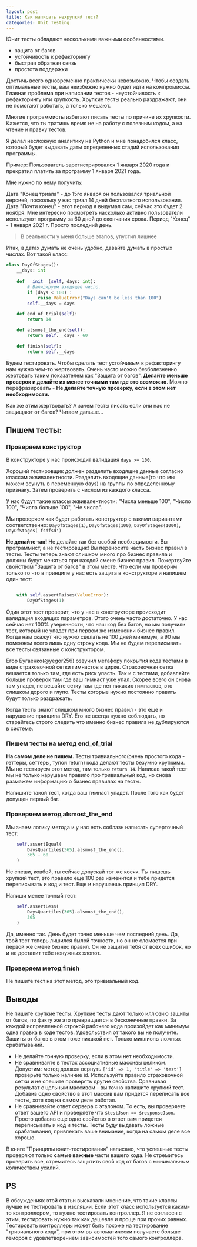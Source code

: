 ```yaml
---
layout: post
title: Как написать нехрупкий тест? 
categories: Unit Testing
---
```



Юнит тесты обладают несколькими важными особенностями. 

* защита от багов
* устойчивость к рефакторингу
* быстрая обратная связь
* простота поддержки

Достичь всего одновременно практически невозможно. Чтобы создать оптимальные тесты, вам неизбежно нужно будет идти на компромиссы. Главная проблема при написании тестов - неустойчивость к рефакторингу или хрупкость. Хрупкие тесты реально раздражают, они не помогают работать, а только мешают. 

Многие программисты избегают писать тесты по причине их хрупкости. Кажется, что ты тратишь время не на работу с полезным кодом, а на чтение и правку тестов. 

Я делал несложную аналитику на Python и мне понадобился класс, который будет выдавать даты определенных стадий использования программы. 

Пример: Пользователь зарегистрировался 1 января 2020 года и прекратил платить за программу 1 января 2021 года.

Мне нужно по нему получить:

Дата "Конец триала" - до 15го января он пользовался триальной версией, поскольку у нас триал 14 дней бесплатного использования. 
Дата "Почти конец" - этот период я выдумал сам, сейчас это будет 2 ноября. Мне интересно посмотреть насколько активно пользователи используют программу за 60 дней до окончания срока. 
Период "Конец" - 1 января 2021 г. Просто последний день. 

> В реальности у меня больше этапов, упустил лишнее

Итак, в датах думать не очень удобно, давайте думать в простых числах. Вот такой класс: 

```python
class DayOfStages():
    __days: int
    
    def __init__(self, days: int):
        # Валидируем входящее число.
        if (days < 100) :
            raise ValueError("Days can't be less than 100")
        self.__days = days

    def end_of_trial(self): 
        return 14

    def alsmost_the_end(self):
        return self.__days - 60

    def finish(self): 
        return self.__days

```

 
Будем тестировать. Чтобы сделать тест устойчивым к рефакторингу нам нужно чем-то жертвовать. Очень часто можно безболезненно жертовать таким показателем как "Защита от багов". **Делайте меньше проверок и делайте их менее точными там где это возможно**. Можно перефразировать - **Не делайте точную проверку, если в этом нет необходимости.**

Как же этим жертвовать? А зачем тесты писать если они нас не защищают от багов? Читаем дальше...


## Пишем тесты:

### Проверяем конструктор

В конструкторе у нас происходит валидация `days >= 100`.  

Хороший тестировщик должен разделить входящие данные согласно классам эквивалентности. Разделить входящие данные(то что мы можем всунуть в переменную days) на группы по определенному признаку. Затем проверить с числом из каждого класса. 

У нас будут такие классы эквивалентности: "Числа меньше 100", "Число 100", "Числа больше 100", "Не числа". 

Мы проверяем как будет работать конструктор с такими вариантами соответственно: `DayOfStages(1)`, `DayOfStages(100)`, `DayOfStages(1000)`, `DayOfStages('fsdfsd')`


**Не делайте так!** Не делайте так без особой необходимости. Вы программист, а не тестировщик! Вы переносите часть бизнес правил в тесты. Тесты теперь знают слишком много про бизнес правила и должны будут меняться при каждой смене бизнес правил. Пожертвуйте свойством "Защита от багов" в этом месте. Что если мы проверим только то что в принципе у нас есть защита в конструкторе и напишем один тест:


```python

    with self.assertRaises(ValueError):
        DayOfStages(1)

```

Один этот тест проверит, что у нас в конструкторе происходит валидация входящих параметров. Этого очень часто достаточно. У нас сейчас нет 100% уверенности, что наш код без багов, но мы получили тест, который не упадет при первом же изменении бизнес правил. Когда нам скажут что нужно сделать не 100 дней минимум, а 90 мы поменяем всего лишь одну строку кода. Мы не будем переписывать все тесты связанные с конструктором. 

Егор Бугаенко(@yegor256) озвучил метафору покрытия кода тестами в виде страховочной сетки гимнастов в цирке. Страховочная сетка вешается только там, где есть риск упасть. Так и с тестами, добавляйте больше проверок там где ваш гимнаст уже упал. Скорее всего он снова там упадет, не вешайте сетку там где нет никаких гимнастов, это слишком дорого и глупо. Тесты которые нужно постоянно править будут только раздражать.

Когда тесты знают слишком много бизнес правил - это еще и нарушение принципа DRY. Его не всегда нужно соблюдать, но старайтесь строго следить что именно бизнес правила не дублируются в системе.


### Пишем тесты на метод end_of_trial

**На самом деле не пишем.** Тесты тривиального(очень простого кода - геттеры, сеттеры, тупой return) кода делают тесты безумно хрупкими. Мы не тестируем этот метод, там только `return 14`. Написав такой тест мы не только нарушаем правило про тривиальный код, но снова размажем информацию о бизнес правилах на тесты. 

Напишите такой тест, когда ваш гимнаст упадет. После того как будет допущен первый баг. 

### Проверяем метод alsmost_the_end

Мы знаем логику метода и у нас есть соблазн написать суперточный тест:

```python
    self.assertEqual(
        DaysQuartiles(365).alsmost_the_end(),
        365 - 60
    )

```

Не спеши, ковбой, ты сейчас допускай тот же косяк. Ты пишешь хрупкий тест, это правило еще 100 раз изменится и тебе придется переписывать и код и тест. Еще и нарушаешь принцип DRY. 

Напиши менее точный тест: 

```python
    self.assertLess(
        DaysQuartiles(365).alsmost_the_end(),
        365
    )

```

Да, именно так. День будет точно меньше чем последний день. Да, твой тест теперь лишился былой точности, но он не сломается при первой же смене бизнес правил. Он не защитит тебя от всех ошибок, но и не доставит тебе ненужных хлопот. 


### Проверяем метод finish

Не пишите тест на этот метод, это тривиальный код. 


## Выводы

Не пишите хрупкие тесты. Хрупкие тесты дают только иллюзию защиты от багов, по факту же это превращается в бесконечные правки. За каждой исправленной строкой рабочего кода произойдет как минимум одна правка в коде тестов. Удовольствия от такого вы не получите. Защиты от багов в этом тоже никакой нет. Только миллионы ложных срабатываний. 

* Не делайте точную проверку, если в этом нет необходимости.
* Не сравнивайте в тестах ассоциативные массивы целиком. Допустим: метод должен вернуть `['id' => 1, 'title' => 'test']` проверьте только наличие id. Используйте правило страховочной сетки и не спешите проверять другие свойства. Сравнивая результат с цельным массивом - вы точно напишите хрупкий тест. Добавив одно свойство в этот массив вам придется переписать все тесты, хотя код на самом деле работал.
* Не сравнивайте ответ сервера с эталоном. То есть, вы проверяете ответ вашего API и проверяете что `$testJson == $responseJson`. Просто добавив еще одно свойство в ответ вам придется переписывать и код и тесты. Тесты буду выдавать ложные срабатывания, привлекать ваше внимание, когда на самом деле все хорошо. 

В книге "Принципы юнит-тестирования" написано, что успешные тесты проверяют только **самые важные** части вашего кода. Не стремитесь проверить все, стремитесь защитить свой код от багов с минимальным количеством усилий. 

## PS

В обсуждениях этой статьи высказали мненение, что такие классы лучше не тестировать в изоляции. Если этот класс используется каким-то контроллером, то нужно тестировать контроллер. Я не согласен с этим, тестировать нужно так как дешевле и проще при прочих равных. Тестировать контроллеры может быть похоже на тестирование "тривиального кода", при этом вы автоматически получаете больше гемороя с удовлетворением зависимостей того самого контроллера.